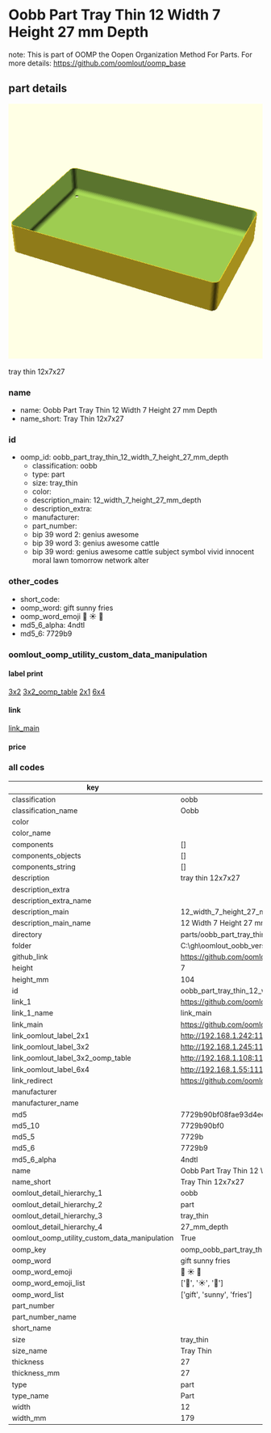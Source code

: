 # Oobb Part Tray Thin 12 Width 7 Height 27 mm Depth  

note: This is part of OOMP the Oopen Organization Method For Parts. For more details: https://github.com/oomlout/oomp_base

##  part details
  

[![](3dpr.png)](3dpr.png)

tray thin 12x7x27



### name
* name: Oobb Part Tray Thin 12 Width 7 Height 27 mm Depth
* name_short: Tray Thin 12x7x27 
### id
* oomp_id: oobb_part_tray_thin_12_width_7_height_27_mm_depth
  * classification: oobb
  * type: part
  * size: tray_thin
  * color: 
  * description_main: 12_width_7_height_27_mm_depth
  * description_extra: 
  * manufacturer: 
  * part_number: 
  * bip 39 word 2: genius awesome
  * bip 39 word 3: genius awesome cattle
  * bip 39 word: genius awesome cattle subject symbol vivid innocent moral lawn tomorrow network alter

### other_codes
* short_code: 
* oomp_word: gift sunny fries
* oomp_word_emoji :gift: :sunny: :fries:
* md5_6_alpha: 4ndtl
* md5_6: 7729b9






### oomlout_oomp_utility_custom_data_manipulation
#### label print
[3x2](http://192.168.1.245:1112/?label=oomp%204ndtl)
[3x2_oomp_table](http://192.168.1.108:1112/?label=oomp%204ndtl)
[2x1](http://192.168.1.242:1112/?label=oomp%204ndtl)
[6x4](http://192.168.1.55:1112/?label=oomp%204ndtl)    

#### link

[link_main](https://github.com/oomlout/oomlout_oobb_version_4_generated_parts/tree/main/navigation_oomp/oobb/part/tray_thin/12_width_7_height_27_mm_depth/part)                              

#### price







### all codes 
| key | value |  
| --- | --- |  
| classification | oobb |  
| classification_name | Oobb |  
| color |  |  
| color_name |  |  
| components | [] |  
| components_objects | [] |  
| components_string | [] |  
| description | tray thin 12x7x27 |  
| description_extra |  |  
| description_extra_name |  |  
| description_main | 12_width_7_height_27_mm_depth |  
| description_main_name | 12 Width 7 Height 27 mm Depth |  
| directory | parts/oobb_part_tray_thin_12_width_7_height_27_mm_depth |  
| folder | C:\gh\oomlout_oobb_version_4_generated_parts\parts\oobb_part_tray_thin_12_width_7_height_27_mm_depth |  
| github_link | https://github.com/oomlout/oomlout_oomp_part_src/tree/main/parts/oobb_part_tray_thin_12_width_7_height_27_mm_depth |  
| height | 7 |  
| height_mm | 104 |  
| id | oobb_part_tray_thin_12_width_7_height_27_mm_depth |  
| link_1 | https://github.com/oomlout/oomlout_oobb_version_4_generated_parts/tree/main/navigation_oomp/oobb/part/tray_thin/12_width_7_height_27_mm_depth/part |  
| link_1_name | link_main |  
| link_main | https://github.com/oomlout/oomlout_oobb_version_4_generated_parts/tree/main/navigation_oomp/oobb/part/tray_thin/12_width_7_height_27_mm_depth/part |  
| link_oomlout_label_2x1 | http://192.168.1.242:1112/?label=oomp%204ndtl |  
| link_oomlout_label_3x2 | http://192.168.1.245:1112/?label=oomp%204ndtl |  
| link_oomlout_label_3x2_oomp_table | http://192.168.1.108:1112/?label=oomp%204ndtl |  
| link_oomlout_label_6x4 | http://192.168.1.55:1112/?label=oomp%204ndtl |  
| link_redirect | https://github.com/oomlout/oomlout_oobb_version_4_generated_parts/tree/main/parts/oobb_tray_thin_12_07_27 |  
| manufacturer |  |  
| manufacturer_name |  |  
| md5 | 7729b90bf08fae93d4ee3d7e48842307 |  
| md5_10 | 7729b90bf0 |  
| md5_5 | 7729b |  
| md5_6 | 7729b9 |  
| md5_6_alpha | 4ndtl |  
| name | Oobb Part Tray Thin 12 Width 7 Height 27 mm Depth |  
| name_short | Tray Thin 12x7x27  |  
| oomlout_detail_hierarchy_1 | oobb |  
| oomlout_detail_hierarchy_2 | part |  
| oomlout_detail_hierarchy_3 | tray_thin |  
| oomlout_detail_hierarchy_4 | 27_mm_depth |  
| oomlout_oomp_utility_custom_data_manipulation | True |  
| oomp_key | oomp_oobb_part_tray_thin_12_width_7_height_27_mm_depth |  
| oomp_word | gift sunny fries |  
| oomp_word_emoji | :gift: :sunny: :fries: |  
| oomp_word_emoji_list | [':gift:', ':sunny:', ':fries:'] |  
| oomp_word_list | ['gift', 'sunny', 'fries'] |  
| part_number |  |  
| part_number_name |  |  
| short_name |  |  
| size | tray_thin |  
| size_name | Tray Thin |  
| thickness | 27 |  
| thickness_mm | 27 |  
| type | part |  
| type_name | Part |  
| width | 12 |  
| width_mm | 179 |  
